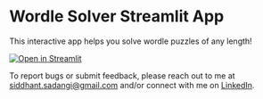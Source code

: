 # Wordle Solver Streamlit App

This interactive app helps you solve wordle puzzles of any length!

[![Open in Streamlit](https://static.streamlit.io/badges/streamlit_badge_black_white.svg)](https://share.streamlit.io/siddhantsadangi/WordleSolver/app.py)

To report bugs or submit feedback, please reach out to me at [siddhant.sadangi@gmail.com](mailto:siddhant.sadangi@gmail.com) and/or connect with me on [LinkedIn](https://linkedin.com/in/siddhantsadangi).
